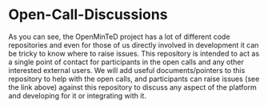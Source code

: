 # Open-Call-Discussions

As you can see, the OpenMinTeD project has a lot of different code repositories and even for those of us directly involved in development it can be tricky to know where to raise issues. This repository is intended to act as a single point of contact for participants in the open calls and any other interested external users. We will add useful documents/pointers to this repository to help with the open calls, and participants can raise issues (see the link above) against this repository to discuss any aspect of the platform and developing for it or integrating with it.
